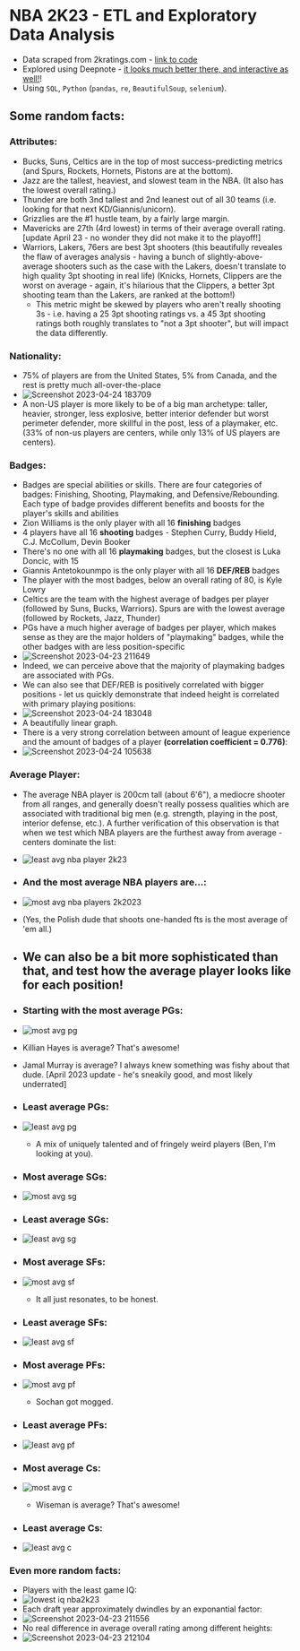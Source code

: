 # NBA 2K23 - ETL and Exploratory Data Analysis

* Data scraped from 2kratings.com - [link to code](https://github.com/gilha/nba-2k23-etl-and-data-analysis/blob/main/nba2k23_ETL_scraping.ipynb)
* Explored using Deepnote - [it looks much better there, and interactive as well!](https://deepnote.com/workspace/myspace-48fd-0eac2a92-5a71-4337-8f15-180141a776a8/project/nba2k23data-f770f9fc-15a2-479f-b902-8fcc18f53535/notebook/nba2k23_exploratory_data_analysis-229786d9262e4ee2b959350f970cf925)!
* Using `SQL`, `Python` (`pandas`, `re`, `BeautifulSoup`, `selenium`).

## Some random facts:
### Attributes:
- Bucks, Suns, Celtics are in the top of most success-predicting metrics (and Spurs, Rockets, Hornets, Pistons are at the bottom).
- Jazz are the tallest, heaviest, and slowest team in the NBA. (It also has the lowest overall rating.)
- Thunder are both 3nd tallest and 2nd leanest out of all 30 teams (i.e. looking for that next KD/Giannis/unicorn).
- Grizzlies are the #1 hustle team, by a fairly large margin.
- Mavericks are 27th (4rd lowest) in terms of their average overall rating. [update April 23 - no wonder they did not make it to the playoff!]
- Warriors, Lakers, 76ers are best 3pt shooters (this beautifully reveales the flaw of averages analysis - having a bunch of slightly-above-average shooters such as the case with the Lakers, doesn't translate to high quality 3pt shooting in real life) (Knicks, Hornets, Clippers are the worst on average - again, it's hilarious that the Clippers, a better 3pt shooting team than the Lakers, are ranked at the bottom!)
  - This metric might be skewed by players who aren't really shooting 3s - i.e. having a 25 3pt shooting ratings vs. a 45 3pt shooting ratings both roughly translates to "not a 3pt shooter", but will impact the data differently. 

### Nationality:
* 75% of players are from the United States, 5% from Canada, and the rest is pretty much all-over-the-place
* ![Screenshot 2023-04-24 183709](https://user-images.githubusercontent.com/18117093/234046246-bc122e32-b70c-46db-85aa-9747c2379b61.png)
* A non-US player is more likely to be of a big man archetype: taller, heavier, stronger, less explosive, better interior defender but worst perimeter defender, more skillful in the post, less of a playmaker, etc. (33% of non-us players are centers, while only 13% of US players are centers).

### Badges:
* Badges are special abilities or skills. There are four categories of badges: Finishing, Shooting, Playmaking, and Defensive/Rebounding. Each type of badge provides different benefits and boosts for the player's skills and abilities
* Zion Williams is the only player with all 16 **finishing** badges
* 4 players have all 16 **shooting** badges - Stephen Curry, Buddy Hield, C.J. McCollum, Devin Booker 
* There's no one with all 16 **playmaking** badges, but the closest is Luka Doncic, with 15
* Giannis Antetokounmpo is the only player with all 16 **DEF/REB** badges
* The player with the most badges, below an overall rating of 80, is Kyle Lowry
* Celtics are the team with the highest average of badges per player (followed by Suns, Bucks, Warriors). Spurs are with the lowest average (followed by Rockets, Jazz, Thunder)
* PGs have a much higher average of badges per player, which makes sense as they are the major holders of "playmaking" badges, while the other badges with are less position-specific
* ![Screenshot 2023-04-23 211649](https://user-images.githubusercontent.com/18117093/234043985-755d7e85-aa1c-40ef-bc48-51cad6a9944e.png)
* Indeed, we can perceive above that the majority of playmaking badges are associated with PGs.
* We can also see that DEF/REB is positively correlated with bigger positions - let us quickly demonstrate that indeed height is correlated with primary playing positions:
* ![Screenshot 2023-04-24 183048](https://user-images.githubusercontent.com/18117093/234044457-0c763d60-1469-4e22-bb36-7c4fab7d1f3d.png)
* A beautifully linear graph.
* There is a very strong correlation between amount of league experience and the amount of badges of a player **(correlation coefficient = 0.776)**:
* ![Screenshot 2023-04-24 105638](https://user-images.githubusercontent.com/18117093/234044783-cd80c27b-0fdf-4ea5-be7b-eee4af45e91d.png)



### Average Player:
-  The average NBA player is 200cm tall (about 6'6"), a mediocre shooter from all ranges, and generally doesn't really possess qualities which are associated with traditional big men (e.g. strength, playing in the post, interior defense, etc.). A further verification of this observation is that when we test which NBA players are the furthest away from average - centers dominate the list:
-  ![least avg nba player 2k23](https://user-images.githubusercontent.com/18117093/220134122-f35cf5ce-4863-49b6-9f35-31ab2a536ed8.png)
-  ### And the most average NBA players are...:
-  ![most avg nba players 2k2023](https://user-images.githubusercontent.com/18117093/220134252-38db22a6-e303-4cc5-8c42-6280fdd95f33.png)
  -  (Yes, the Polish dude that shoots one-handed fts is the most average of 'em all.)


-  ## We can also be a bit more sophisticated than that, and test how the average player looks like for each position!
-  ### Starting with the most average PGs:
-  ![most avg pg](https://user-images.githubusercontent.com/18117093/220134902-7fbd8e45-4ced-4944-8f3c-c02325d87c5e.png)
  -  Killian Hayes is average? That's awesome!
  -  Jamal Murray is average? I always knew something was fishy about that dude. [April 2023 update - he's sneakily good, and most likely underrated]
-  ### Least average PGs:
- ![least avg pg](https://user-images.githubusercontent.com/18117093/220135346-cdd8a5e6-f4f7-4bf7-8e4d-da6476cddb84.png)
  - A mix of uniquely talented and of fringely weird players (Ben, I'm looking at you).
- ### Most average SGs:
- ![most avg sg](https://user-images.githubusercontent.com/18117093/220136154-8b015377-8fd6-4440-ba7c-c5c56efd8f78.png)
- ### Least average SGs:
- ![least avg sg](https://user-images.githubusercontent.com/18117093/220136388-e5056e08-80cf-4e05-8729-7da4380bd469.png)
- ### Most average SFs:
- ![most avg sf](https://user-images.githubusercontent.com/18117093/220136721-08297e6b-399e-4979-9ae4-65e92b4d9910.png)
  - It all just resonates, to be honest.
- ### Least average SFs:
- ![least avg sf](https://user-images.githubusercontent.com/18117093/220136956-329d0790-3d5d-4ae0-8469-f1b9bf6f5f35.png)
- ### Most average PFs:
- ![most avg pf](https://user-images.githubusercontent.com/18117093/220137246-ff59ed6c-26d9-457d-9239-df63fefb3f34.png)
  - Sochan got mogged.
- ### Least average PFs:
- ![least avg pf](https://user-images.githubusercontent.com/18117093/220137533-412c99ae-a6a1-4021-8028-1b4fb137be88.png)
- ### Most average Cs:
- ![most avg c](https://user-images.githubusercontent.com/18117093/220137698-7063887a-d49d-407a-8f21-fbe4350452cf.png)
  - Wiseman is average? That's awesome!
- ### Least average Cs:
- ![least avg c](https://user-images.githubusercontent.com/18117093/220138008-2f64014c-1842-419c-8449-7ea660507c04.png)


### Even more random facts:
* Players with the least game IQ:
* ![lowest iq nba2k23](https://user-images.githubusercontent.com/18117093/220132328-6692b613-a6f6-40e5-a34d-1b40a4751aa5.png)
* Each draft year approximately dwindles by an exponantial factor:
* ![Screenshot 2023-04-23 211556](https://user-images.githubusercontent.com/18117093/234047188-f1eeb51f-61b3-4afb-8122-65b16ec5d23e.png)
* No real difference in average overall rating among different heights:
* ![Screenshot 2023-04-23 212104](https://user-images.githubusercontent.com/18117093/234047261-34efba1b-44bb-4baf-a56c-e5c643f18e4b.png)







